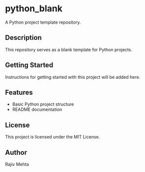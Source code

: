 # python_blank

A Python project template repository.

## Description
This repository serves as a blank template for Python projects.

## Getting Started
Instructions for getting started with this project will be added here.

## Features
- Basic Python project structure
- README documentation

## License
This project is licensed under the MIT License.

## Author
Rajiv Mehta
